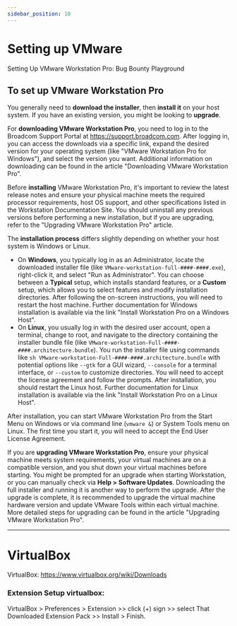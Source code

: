```yaml
---
sidebar_position: 10
---
```

# Setting up VMware

Setting Up VMware Workstation Pro: Bug Bounty Playground  


## To set up VMware Workstation Pro 
You generally need to **download the installer**, then **install it** on your host system. If you have an existing version, you might be looking to **upgrade**.

For **downloading VMware Workstation Pro**, you need to log in to the Broadcom Support Portal at https://support.broadcom.com. After logging in, you can access the downloads via a specific link, expand the desired version for your operating system (like "VMware Workstation Pro for Windows"), and select the version you want. Additional information on downloading can be found in the article "Downloading VMware Workstation Pro".

Before **installing** VMware Workstation Pro, it's important to review the latest release notes and ensure your physical machine meets the required processor requirements, host OS support, and other specifications listed in the Workstation Documentation Site. You should uninstall any previous versions before performing a new installation, but if you are upgrading, refer to the "Upgrading VMware Workstation Pro" article.

The **installation process** differs slightly depending on whether your host system is Windows or Linux.
- On **Windows**, you typically log in as an Administrator, locate the downloaded installer file (like `VMware-workstation-full-####-####.exe`), right-click it, and select "Run as Administrator". You can choose between a **Typical** setup, which installs standard features, or a **Custom** setup, which allows you to select features and modify installation directories. After following the on-screen instructions, you will need to restart the host machine. Further documentation for Windows installation is available via the link "Install Workstation Pro on a Windows Host".
- On **Linux**, you usually log in with the desired user account, open a terminal, change to root, and navigate to the directory containing the installer bundle file (like `VMware-workstation-Full-####-####.architecture.bundle`). You run the installer file using commands like `sh VMware-workstation-Full-####-####.architecture.bundle` with potential options like `--gtk` for a GUI wizard, `--console` for a terminal interface, or `--custom` to customize directories. You will need to accept the license agreement and follow the prompts. After installation, you should restart the Linux host. Further documentation for Linux installation is available via the link "Install Workstation Pro on a Linux Host".

After installation, you can start VMware Workstation Pro from the Start Menu on Windows or via command line (`vmware &`) or System Tools menu on Linux. The first time you start it, you will need to accept the End User License Agreement.

If you are **upgrading VMware Workstation Pro**, ensure your physical machine meets system requirements, your virtual machines are on a compatible version, and you shut down your virtual machines before starting. You might be prompted for an upgrade when starting Workstation, or you can manually check via **Help > Software Updates**. Downloading the full installer and running it is another way to perform the upgrade. After the upgrade is complete, it is recommended to upgrade the virtual machine hardware version and update VMware Tools within each virtual machine. More detailed steps for upgrading can be found in the article "Upgrading VMware Workstation Pro".  

---


# VirtualBox

VirtualBox: https://www.virtualbox.org/wiki/Downloads

### Extension Setup virtualbox:

VirtualBox > Preferences > Extension >> click (+) sign >> select That Downloaded Extension Pack >> Install > Finish.
